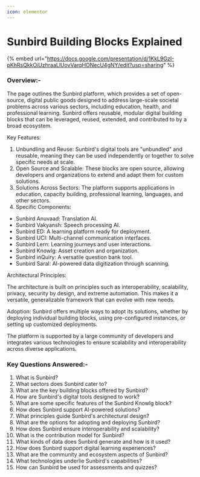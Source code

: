 ```yaml
---
icon: elementor
---
```


# Sunbird Building Blocks Explained

{% embed url="https://docs.google.com/presentation/d/1KkL9GzI-pKhRsQkkOiUzhraaLlUovVarqHONecU4gNY/edit?usp=sharing" %}

### Overview:-

The page outlines the Sunbird platform, which provides a set of open-source, digital public goods designed to address large-scale societal problems across various sectors, including education, health, and professional learning. Sunbird offers reusable, modular digital building blocks that can be leveraged, reused, extended, and contributed to by a broad ecosystem.

Key Features:

1. Unbundling and Reuse: Sunbird's digital tools are "unbundled" and reusable, meaning they can be used independently or together to solve specific needs at scale.
2. Open Source and Scalable: These blocks are open source, allowing developers and organizations to extend and adapt them for custom solutions.
3. Solutions Across Sectors: The platform supports applications in education, capacity building, professional learning, languages, and other sectors.
4. Specific Components:

* Sunbird Anuvaad: Translation AI.
* Sunbird Vakyansh: Speech processing AI.
* Sunbird ED: A learning platform ready for deployment.
* Sunbird UCI: Multi-channel communication interfaces.
* Sunbird Lern: Learning journeys and user interactions.
* Sunbird Knowlg: Asset creation and organization.
* Sunbird inQuiry: A versatile question bank tool.
* Sunbird Saral: AI-powered data digitization through scanning.

Architectural Principles:

The architecture is built on principles such as interoperability, scalability, privacy, security by design, and extreme automation. This makes it a versatile, generalizable framework that can evolve with new needs.

Adoption: Sunbird offers multiple ways to adopt its solutions, whether by deploying individual building blocks, using pre-configured instances, or setting up customized deployments.

The platform is supported by a large community of developers and integrates various technologies to ensure scalability and interoperability across diverse applications.

### Key Questions Answered:-

1. What is Sunbird?
2. What sectors does Sunbird cater to?
3. What are the key building blocks offered by Sunbird?
4. How are Sunbird's digital tools designed to work?
5. What are some specific features of the Sunbird Knowlg block?
6. How does Sunbird support AI-powered solutions?
7. What principles guide Sunbird's architectural design?
8. What are the options for adopting and deploying Sunbird?
9. How does Sunbird ensure interoperability and scalability?
10. What is the contribution model for Sunbird?
11. What kinds of data does Sunbird generate and how is it used?
12. How does Sunbird support digital learning experiences?
13. What are the community and ecosystem aspects of Sunbird?
14. What technologies underlie Sunbird's capabilities?
15. How can Sunbird be used for assessments and quizzes?
